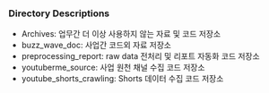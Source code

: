 ### Directory Descriptions
- Archives: 업무간 더 이상 사용하지 않는 자료 및 코드 저장소
- buzz_wave_doc: 사업간 코드외 자료 저장소
- preprocessing_report: raw data 전처리 및 리포트 자동화 코드 저장소
- youtuberme_source: 사업 원천 채널 수집 코드 저장소
- youtube_shorts_crawling: Shorts 데이터 수집 코드 저장소
